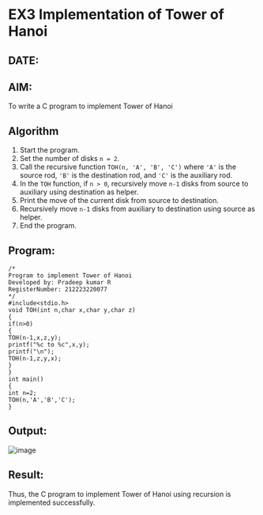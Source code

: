 # EX3 Implementation of Tower of Hanoi
## DATE: 
## AIM:
To write a C program to implement Tower of Hanoi

## Algorithm
1. Start the program.  
2. Set the number of disks `n = 2`.  
3. Call the recursive function `TOH(n, 'A', 'B', 'C')` where `'A'` is the source rod, `'B'` is the destination rod, and `'C'` is the auxiliary rod.  
4. In the `TOH` function, if `n > 0`, recursively move `n-1` disks from source to auxiliary using destination as helper.  
5. Print the move of the current disk from source to destination.  
6. Recursively move `n-1` disks from auxiliary to destination using source as helper.  
7. End the program.

## Program:
```
/*
Program to implement Tower of Hanoi
Developed by: Pradeep kumar R
RegisterNumber: 212223220077
*/
#include<stdio.h>
void TOH(int n,char x,char y,char z)
{
if(n>0)
{
TOH(n-1,x,z,y);
printf("%c to %c",x,y);
printf("\n");
TOH(n-1,z,y,x);
}
}
int main()
{
int n=2; 
TOH(n,'A','B','C');
}
```

## Output:
![image](https://github.com/user-attachments/assets/68f3249f-8b57-4e1b-b785-3d6b2d95815b)


## Result:
Thus, the C program to implement Tower of Hanoi using recursion is implemented successfully.
